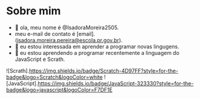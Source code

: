 # Sobre mim
- 👋 ola, meu nome é @IsadoraMoreira2505.
- meu e-mail de contato é [email]. (isadora.moreira.pereira@escola.pr.gov.br).
- 👀 eu estou interessada em aprender a programar novas lingugens.
- 💞️ eu estou aprendendo a programar recentemente a linguagem do JavaScript e Scrath.

![Scrath].https://img.shields.io/badge/Scratch-4D97FF?style=for-the-badge&logo=Scratch&logoColor=white
![JavaScript].https://img.shields.io/badge/JavaScript-323330?style=for-the-badge&logo=javascript&logoColor=F7DF1E
